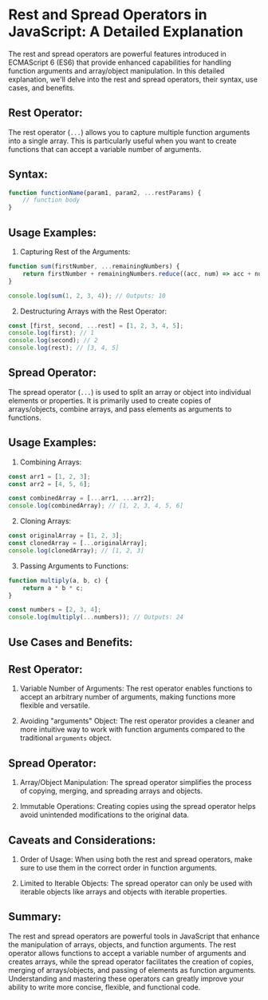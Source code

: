 # Rest and Spread Operators in JavaScript: A Detailed Explanation

The rest and spread operators are powerful features introduced in ECMAScript 6 (ES6) that provide enhanced capabilities for handling function arguments and array/object manipulation. In this detailed explanation, we'll delve into the rest and spread operators, their syntax, use cases, and benefits.

## Rest Operator:

The rest operator (`...`) allows you to capture multiple function arguments into a single array. This is particularly useful when you want to create functions that can accept a variable number of arguments.

## Syntax:

```javascript
function functionName(param1, param2, ...restParams) {
    // function body
}
```

## Usage Examples:

1. Capturing Rest of the Arguments:

```javascript
function sum(firstNumber, ...remainingNumbers) {
    return firstNumber + remainingNumbers.reduce((acc, num) => acc + num, 0);
}

console.log(sum(1, 2, 3, 4)); // Outputs: 10
```

2. Destructuring Arrays with the Rest Operator:

```javascript
const [first, second, ...rest] = [1, 2, 3, 4, 5];
console.log(first); // 1
console.log(second); // 2
console.log(rest); // [3, 4, 5]
```

## Spread Operator:

The spread operator (`...`) is used to split an array or object into individual elements or properties. It is primarily used to create copies of arrays/objects, combine arrays, and pass elements as arguments to functions.

## Usage Examples:

1. Combining Arrays:

```javascript
const arr1 = [1, 2, 3];
const arr2 = [4, 5, 6];

const combinedArray = [...arr1, ...arr2];
console.log(combinedArray); // [1, 2, 3, 4, 5, 6]
```

2. Cloning Arrays:

```javascript
const originalArray = [1, 2, 3];
const clonedArray = [...originalArray];
console.log(clonedArray); // [1, 2, 3]
```

3. Passing Arguments to Functions:

```javascript
function multiply(a, b, c) {
    return a * b * c;
}

const numbers = [2, 3, 4];
console.log(multiply(...numbers)); // Outputs: 24
```

## Use Cases and Benefits:

## Rest Operator:

1. Variable Number of Arguments:
   The rest operator enables functions to accept an arbitrary number of arguments, making functions more flexible and versatile.

2. Avoiding "arguments" Object:
   The rest operator provides a cleaner and more intuitive way to work with function arguments compared to the traditional `arguments` object.

## Spread Operator:

1. Array/Object Manipulation:
   The spread operator simplifies the process of copying, merging, and spreading arrays and objects.

2. Immutable Operations:
   Creating copies using the spread operator helps avoid unintended modifications to the original data.

## Caveats and Considerations:

1. Order of Usage:
   When using both the rest and spread operators, make sure to use them in the correct order in function arguments.

2. Limited to Iterable Objects:
   The spread operator can only be used with iterable objects like arrays and objects with iterable properties.

## Summary:

The rest and spread operators are powerful tools in JavaScript that enhance the manipulation of arrays, objects, and function arguments. The rest operator allows functions to accept a variable number of arguments and creates arrays, while the spread operator facilitates the creation of copies, merging of arrays/objects, and passing of elements as function arguments. Understanding and mastering these operators can greatly improve your ability to write more concise, flexible, and functional code.